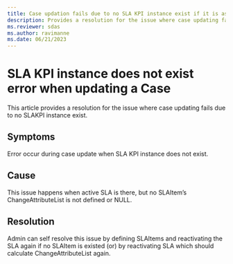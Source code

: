```yaml
---
title: Case updation fails due to no SLA KPI instance exist if it is associated with active SLA.
description: Provides a resolution for the issue where case updating fails due to no SLA KPI instance exist.
ms.reviewer: sdas
ms.author: ravimanne
ms.date: 06/21/2023
---
```

# SLA KPI instance does not exist error when updating a Case

This article provides a resolution for the issue where case updating fails due to no SLAKPI instance exist.

## Symptoms

Error occur during case update when SLA KPI instance does not exist.

## Cause

This issue happens when active SLA is there, but no SLAItem’s ChangeAttributeList is not defined or NULL.

## Resolution

Admin can self resolve this issue by defining SLAItems and reactivating the SLA again if no SLAItem is existed (or) by reactivating SLA which should calculate ChangeAttributeList again.
